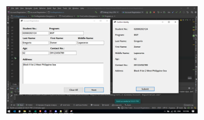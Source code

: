 <div align="center">
  <img align="center" src="https://raw.githubusercontent.com/zomeru/school-activities/main/Account%20Registration/lab_exer1.png"/>
</div>
